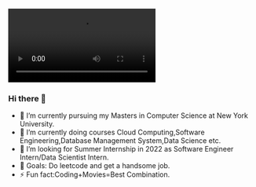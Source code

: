 ![Alt Text](https://user-images.githubusercontent.com/85683392/147534026-4cccca37-cbec-48ac-9dd1-b9f76266dfe5.mp4)
### Hi there 👋
- 🔭 I’m currently pursuing my Masters in Computer Science at New York University.
- 🌱 I’m currently doing courses Cloud Computing,Software Engineering,Database Management System,Data Science etc.
- 👯 I’m looking for Summer Internship in 2022 as Software Engineer Intern/Data Scientist Intern.
- 🥅 Goals: Do leetcode and get a handsome job.
- ⚡ Fun fact:Coding+Movies=Best Combination.





